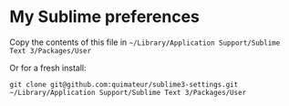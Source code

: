 # My Sublime preferences

Copy the contents of this file in `~/Library/Application Support/Sublime Text 3/Packages/User`

Or for a fresh install:

	git clone git@github.com:quimateur/sublime3-settings.git ~/Library/Application Support/Sublime Text 3/Packages/User
